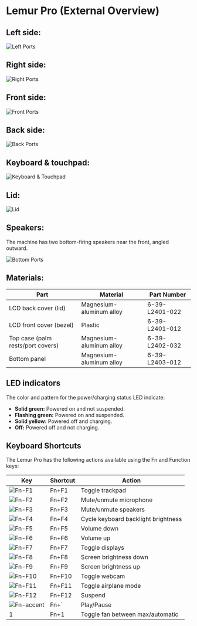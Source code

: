 # Lemur Pro (External Overview)

## Left side:

![Left Ports](./img/ports-left.webp)

## Right side:

![Right Ports](./img/ports-right.webp)

## Front side:

![Front Ports](./img/ports-front.webp)

## Back side:

![Back Ports](./img/ports-back.webp)

## Keyboard & touchpad:

![Keyboard & Touchpad](./img/keyboard-touchpad.webp)

## Lid:

![Lid](./img/lid.webp)

## Speakers:

The machine has two bottom-firing speakers near the front, angled outward.

![Bottom Ports](./img/ports-bottom.webp)

## Materials:

|Part                              |Material                 |Part Number    |
|----------------------------------|-------------------------|---------------|
|LCD back cover (lid)              |Magnesium-aluminum alloy |6-39-L2401-022 |
|LCD front cover (bezel)           |Plastic                  |6-39-L2401-012 |
|Top case (palm rests/port covers) |Magnesium-aluminum alloy |6-39-L2402-032 |
|Bottom panel                      |Magnesium-aluminum alloy |6-39-L2403-012 |

## LED indicators

The color and pattern for the power/charging status LED indicate:

- **Solid green:** Powered on and not suspended.
- **Flashing green:** Powered on and suspended.
- **Solid yellow:** Powered off and charging.
- **Off:** Powered off and not charging.

## Keyboard Shortcuts

The Lemur Pro has the following actions available using the Fn and Function keys:

|Key                           |Shortcut|Action                             |
|------------------------------|--------|-----------------------------------|
|![Fn-F1](./img/fn-f1.png)     |Fn+F1   |Toggle trackpad                    |
|![Fn-F2](./img/fn-f2.png)     |Fn+F2   |Mute/unmute microphone             |
|![Fn-F3](./img/fn-f3.png)     |Fn+F3   |Mute/unmute speakers               |
|![Fn-F4](./img/fn-f4.png)     |Fn+F4   |Cycle keyboard backlight brightness|
|![Fn-F5](./img/fn-f5.png)     |Fn+F5   |Volume down                        |
|![Fn-F6](./img/fn-f6.png)     |Fn+F6   |Volume up                          |
|![Fn-F7](./img/fn-f7.png)     |Fn+F7   |Toggle displays                    |
|![Fn-F8](./img/fn-f8.png)     |Fn+F8   |Screen brightness down             |
|![Fn-F9](./img/fn-f9.png)     |Fn+F9   |Screen brightness up               |
|![Fn-F10](./img/fn-f10.png)   |Fn+F10  |Toggle webcam                      |
|![Fn-F11](./img/fn-f11.png)   |Fn+F11  |Toggle airplane mode               |
|![Fn-F12](./img/fn-f12.png)   |Fn+F12  |Suspend                            |
|![Fn-accent](./img/fn-dia.jpg)|Fn+`    |Play/Pause                         |
|1                             |Fn+1    |Toggle fan between max/automatic   |
